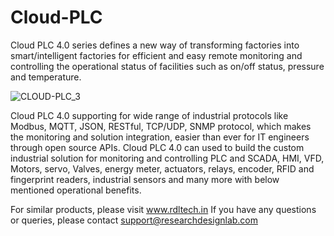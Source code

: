 # Cloud-PLC
Cloud PLC 4.0 series defines a new way of transforming factories into smart/intelligent factories for efficient and easy remote monitoring and controlling the operational status of facilities such as on/off status, pressure and temperature. 

![CLOUD-PLC_3](https://user-images.githubusercontent.com/8509587/69474646-9f565e00-0de9-11ea-8062-d49344dd2873.png)

Cloud PLC 4.0 supporting for wide range of industrial protocols like Modbus, MQTT, JSON, RESTful, TCP/UDP, SNMP protocol, which makes the monitoring and solution integration, easier than ever for IT engineers through open source APIs. Cloud PLC 4.0 can used to build the custom industrial solution for monitoring and controlling PLC and SCADA, HMI, VFD, Motors, servo, Valves, energy meter, actuators, relays, encoder, RFID and fingerprint readers, industrial sensors and many more with below mentioned operational benefits.

For similar products, please visit www.rdltech.in
If you have any questions or queries, please contact support@researchdesignlab.com
